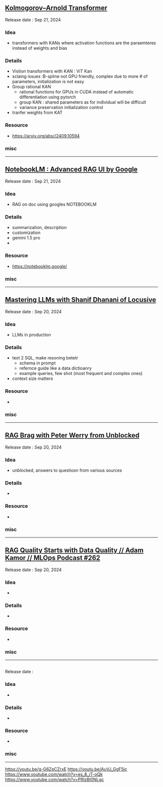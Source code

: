 ## [Kolmogorov–Arnold Transformer](https://youtu.be/ridbwWaj-VU)
Release date :   Sep 21, 2024
### Idea
- transformers with KANs where activation functions are the paraemteres instead of weights and bias

### Details
- Vistion transformers with KAN : ViT Kan
- sclaing issues  :B-spline not GPU friendly, complex due to more # of parameters, initialization is not easy
- Group rational KAN
    - rational functions for GPUs in CUDA instead of automatic differentiation using pytorch
    - group KAN : shared parameters as for individual will be difficult
    - variance preservation initialization control
- tranfer weights from KAT 

### Resource
- https://arxiv.org/abs//2409.10594

### misc
 
---

## [NotebookLM : Advanced RAG UI by Google](https://youtu.be/-oEdzRiW_bc)
Release date :  Sep 21, 2024 
### Idea
- RAG on doc using googles NOTEBOOKLM

### Details
- summarization, description 
- customization
- gemini 1.5 pro
- 

### Resource
- https://notebooklm.google/

### misc
 
---
## [Mastering LLMs with Shanif Dhanani of Locusive](https://youtu.be/aDZtSZz_LBM)
Release date : Sep 20, 2024
### Idea
- LLMs in production

### Details
- text 2 SQL, make resoning betetr
    - schema in prompt
    - refernce guide like a data dictioanry
    - example queries, few shot (most frequent and complex ones)
- context size matters

### Resource
- 

### misc
 
---
## [RAG Brag with Peter Werry from Unblocked](https://youtu.be/5Rq7AGfJLCE)
Release date : Sep 20, 2024
### Idea
- unblocked, answers to questiosn from various sources

### Details
- 

### Resource
- 

### misc
 
---

## [RAG Quality Starts with Data Quality // Adam Kamor // MLOps Podcast #262](https://youtu.be/n6e8BQUdnbI)
Release date : Sep 20, 2024  
### Idea
- 

### Details
- 

### Resource
- 

### misc
 
---
## [](https://youtu.be/lY2EwRLbk_k)
Release date : 
### Idea
- 

### Details
- 

### Resource
- 

### misc
 
---




https://youtu.be/g-G6ZeCZrxE
https://youtu.be/AuVJ_GgF5jc
https://www.youtube.com/watch?v=es_8_iT-oQk
https://www.youtube.com/watch?v=PRlzBl0NLgc